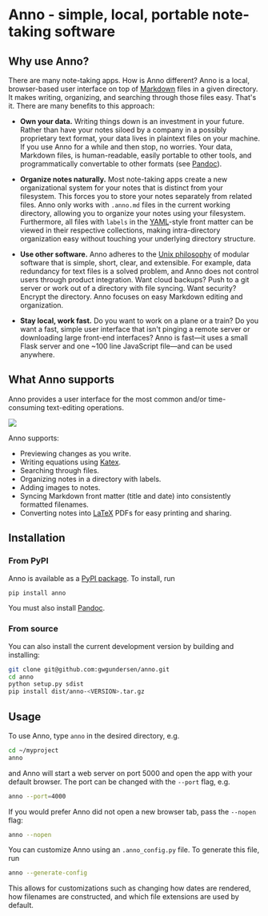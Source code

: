 # Anno - simple, local, portable note-taking software

## Why use Anno?

There are many note-taking apps. How is Anno different? Anno is a local, browser-based user interface on top of [Markdown](https://daringfireball.net/projects/markdown/) files in a given directory. It makes writing, organizing, and searching through those files easy. That's it. There are many benefits to this approach:

- **Own your data.** Writing things down is an investment in your future. Rather than have your notes siloed by a company in a possibly proprietary text format, your data lives in plaintext files on your machine. If you use Anno for a while and then stop, no worries. Your data, Markdown files, is human-readable, easily portable to other tools, and programmatically convertable to other formats (see [Pandoc](https://pandoc.org/)).

- **Organize notes naturally.** Most note-taking apps create a new organizational system for your notes that is distinct from your filesystem. This forces you to store your notes separately from related files. Anno only works with `.anno.md` files in the current working directory, allowing you to organize your notes using your filesystem. Furthermore, all files with `labels` in the [YAML](https://yaml.org/)-style front matter can be viewed in their respective collections, making intra-directory organization easy without touching your underlying directory structure.

- **Use other software.** Anno adheres to the [Unix philosophy](https://en.wikipedia.org/wiki/Unix_philosophy) of modular software that is simple, short, clear, and extensible. For example, data redundancy for text files is a solved problem, and Anno does not control users through product integration. Want cloud backups? Push to a git server or work out of a directory with file syncing. Want security? Encrypt the directory. Anno focuses on easy Markdown editing and organization.

- **Stay local, work fast.** Do you want to work on a plane or a train? Do you want a fast, simple user interface that isn't pinging a remote server or downloading large front-end interfaces? Anno is fast—it uses a small Flask server and one ~100 line JavaScript file—and can be used anywhere.


## What Anno supports

Anno provides a user interface for the most common and/or time-consuming text-editing operations. 

<img src='https://raw.githubusercontent.com/gwgundersen/anno/master/screenshots/editing.png?token=AAVQBIFJQMFJMLK4RFCCZ72576O7I'/>

Anno supports:

- Previewing changes as you write.
- Writing equations using [Katex](https://katex.org/).
- Searching through files.
- Organizing notes in a directory with labels.
- Adding images to notes.
- Syncing Markdown front matter (title and date) into consistently formatted filenames.
- Converting notes into [LaTeX](https://www.latex-project.org/) PDFs for easy printing and sharing.
    
## Installation

### From PyPI

Anno is available as a [PyPI package](https://pypi.org/project/anno/). To install, run

```bash
pip install anno
```

You must also install [Pandoc](https://pandoc.org/). 

### From source

You can also install the current development version by building and installing:

```bash
git clone git@github.com:gwgundersen/anno.git
cd anno
python setup.py sdist
pip install dist/anno-<VERSION>.tar.gz
```

## Usage

To use Anno, type `anno` in the desired directory, e.g.

```bash
cd ~/myproject
anno
```

and Anno will start a web server on port 5000 and open the app with your default browser. The port can be changed with the `--port` flag, e.g.

```bash
anno --port=4000
```

If you would prefer Anno did not open a new browser tab, pass the `--nopen` flag:

```bash
anno --nopen
```

You can customize Anno using an `.anno_config.py` file. To generate this file, run

```bash
anno --generate-config
```

This allows for customizations such as changing how dates are rendered, how filenames are constructed, and which file extensions are used by default.